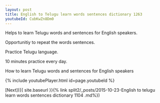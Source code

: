 ```yaml
---
layout: post
title: English to Telugu learn words sentences dictionary 1263 
youtubeId: CubKwZn8Dm0
---
```

 
 
Helps to learn Telugu words and sentences for English speakers.

Opportunitiy to repeat the words sentences. 

Practice Telugu language. 
 
10 minutes practice every day. 
 
How to learn Telugu words and sentences for English speakers 
 
{% include youtubePlayer.html id=page.youtubeId %}
 
 
[Next]({{ site.baseurl }}{% link  split2/_posts/2015-10-23-English to telugu learn words sentences dictionary 1104 .md%})
 
